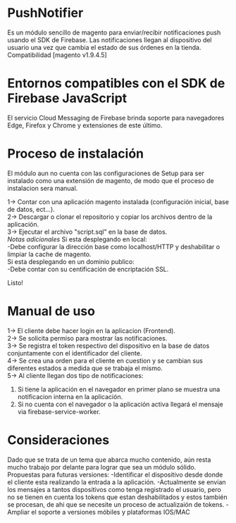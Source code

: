 # PushNotifier

Es un módulo sencillo de magento para enviar/recibir notificaciones push usando el SDK de Firebase. Las notificaciones llegan al dispositivo del usuario una vez que cambia el estado de sus órdenes en la tienda.  
Compatibilidad [magento v1.9.4.5]

# Entornos compatibles con el SDK de Firebase JavaScript
El servicio Cloud Messaging de Firebase brinda soporte para navegadores Edge, Firefox y Chrome y extensiones de este último.

# Proceso de instalación
El módulo aun no cuenta con las configuraciones de Setup para ser instalado como una extensión de magento, de modo que el proceso de instalacion sera manual.

1→ Contar con una aplicación magento instalada (configuración inicial, base de datos, ect...).  
2→ Descargar o clonar el repositorio y copiar los archivos dentro de la aplicación.  
3→ Ejecutar el archivo "script.sql" en la base de datos.  
*Notas adicionales*
Si esta desplegando en local:  
  -Debe configurar la dirección base como localhost/HTTP y deshabilitar o limpiar la cache de magento.  
Si esta desplegando en un dominio publico:  
  -Debe contar con su centificación de encriptación SSL.  
  
Listo!

# Manual de uso
1→ El cliente debe hacer login en la aplicacion (Frontend).  
2→ Se solicita permiso para mostrar las notificaciones.  
3→ Se registra el token respectivo del dispositivo en la base de datos conjuntamente con el identificador del cliente.  
4→ Se crea una orden para el cliente en cuestion y se cambian sus diferentes estados a medida que se trabaja el mismo.  
5→ Al cliente llegan dos tipo de notificaciones:  
  1. Si tiene la aplicación en el navegador en primer plano se muestra una notificacion interna en la aplicación.
  2. Si no cuenta con el navegador o la aplicación activa llegará el mensaje via firebase-service-worker.

# Consideraciones
Dado que se trata de un tema que abarca mucho contenido, aún resta mucho trabajo por delante para lograr que sea un módulo sólido.   Propuestas para futuras versiones:
-Identificar el dispositivo desde donde el cliente esta realizando la entrada a la aplicación.
-Actualmente se envian los mensajes a tantos dispositivos como tenga registrado el usuario, pero no se tienen en cuenta los tokens que estan deshabilitados y estos también se procesan, de ahi que se necesite un proceso de actualizaión de tokens.
-Ampliar el soporte a versiones móbiles y plataformas IOS/MAC


